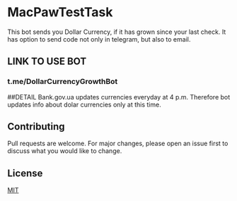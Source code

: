 # MacPawTestTask

This bot sends you Dollar Currency, if it has grown since your last check.
It has option to send code not only in telegram, but also to email.

## LINK TO USE BOT
### t.me/DollarCurrencyGrowthBot

##DETAIL
Bank.gov.ua updates currencies everyday at 4 p.m. Therefore bot updates info about dolar currencies only at this time.

## Contributing
Pull requests are welcome. For major changes, please open an issue first to discuss what you would like to change.

## License
[MIT](https://choosealicense.com/licenses/mit/)
